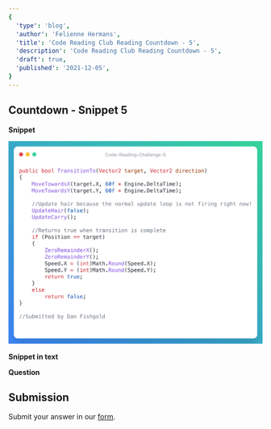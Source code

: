 ```yaml
---
{
  'type': 'blog',
  'author': 'Felienne Hermans',
  'title': 'Code Reading Club Reading Countdown - 5',
  'description': 'Code Reading Club Reading Countdown - 5',
  'draft': true,
  'published': '2021-12-05',
}
---
```


## Countdown - Snippet 5

**Snippet**

![CRCRC-5](/images/articles/CRCRC-5.png)

**Snippet in text**

**Question**

## Submission

Submit your answer in our [form](https://forms.gle/241ak21gMu1fRada6).
